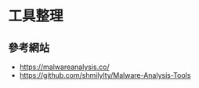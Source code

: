 # 工具整理

## 參考網站

- https://malwareanalysis.co/
- https://github.com/shmilylty/Malware-Analysis-Tools

